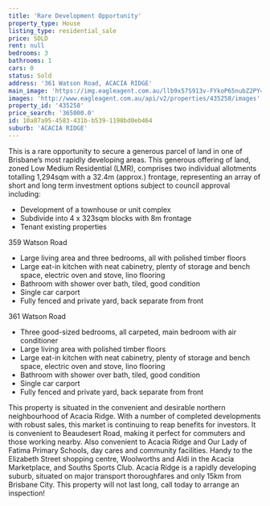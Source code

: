```yaml
---
title: 'Rare Development Opportunity'
property_type: House
listing_type: residential_sale
price: SOLD
rent: null
bedrooms: 3
bathrooms: 1
cars: 0
status: Sold
address: '361 Watson Road, ACACIA RIDGE'
main_image: 'https://img.eagleagent.com.au/llb9x57S913v-FYkoP65nubZ2PY=/1280x854/smart/https://s3-us-west-2.amazonaws.com/eagleagent-orig/images/6822344/130469014-image-M.jpg'
images: 'http://www.eagleagent.com.au/api/v2/properties/435258/images'
property_id: '435258'
price_search: '365000.0'
id: 10a87a95-4583-431b-b539-1198bd0eb464
suburb: 'ACACIA RIDGE'
---
```

This is a rare opportunity to secure a generous parcel of land in one of Brisbane’s most rapidly developing areas. This generous offering of land, zoned Low Medium Residential (LMR), comprises two individual allotments totalling 1,294sqm with a 32.4m (approx.) frontage, representing an array of short and long term investment options subject to council approval including:

*  Development of a townhouse or unit complex
*  Subdivide into 4 x 323sqm blocks with 8m frontage
*  Tenant existing properties

359 Watson Road

*  Large living area and three bedrooms, all with polished timber floors
*  Large eat-in kitchen with neat cabinetry, plenty of storage and bench space, electric oven and stove, lino flooring
*  Bathroom with shower over bath, tiled, good condition
*  Single car carport
*  Fully fenced and private yard, back separate from front

361 Watson Road

*  Three good-sized bedrooms, all carpeted, main bedroom with air conditioner
*  Large living area with polished timber floors
*  Large eat-in kitchen with neat cabinetry, plenty of storage and bench space, electric oven and stove, lino flooring
*  Bathroom with shower over bath, tiled, good condition
*  Single car carport
*  Fully fenced and private yard, back separate from front

This property is situated in the convenient and desirable northern neighbourhood of Acacia Ridge. With a number of completed developments with robust sales, this market is continuing to reap benefits for investors. It is convenient to Beaudesert Road, making it perfect for commuters and those working nearby. Also convenient to Acacia Ridge and Our Lady of Fatima Primary Schools, day cares and community facilities. Handy to the Elizabeth Street shopping centre, Woolworths and Aldi in the Acacia Marketplace, and Souths Sports Club. Acacia Ridge is a rapidly developing suburb, situated on major transport thoroughfares and only 15km from Brisbane City. This property will not last long, call today to arrange an inspection!